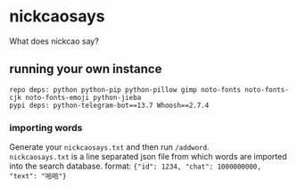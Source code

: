 # nickcaosays
What does nickcao say?

## running your own instance
```
repo deps: python python-pip python-pillow gimp noto-fonts noto-fonts-cjk noto-fonts-emoji python-jieba
pypi deps: python-telegram-bot==13.7 Whoosh==2.7.4
```  

### importing words
Generate your `nickcaosays.txt` and then run `/addword`.  
`nickcaosays.txt` is a line separated json file from which words are imported into the search database. format: `{"id": 1234, "chat": 1000000000, "text": "哈哈"}`
